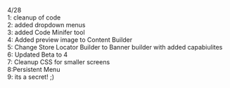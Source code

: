   4/28<br>
  1: cleanup of code<br>
  2: added dropdown menus<br>
  3: added Code Minifer tool<br>
  4: Added preview image to Content Builder<br>
  5: Change Store Locator Builder to Banner builder with added capabiulites<br>
  6: Updated Beta to 4<br>
  7: Cleanup CSS for smaller screens<br>
  8:Persistent Menu<br>
  9: its a secret! ;)<br><br>
  
